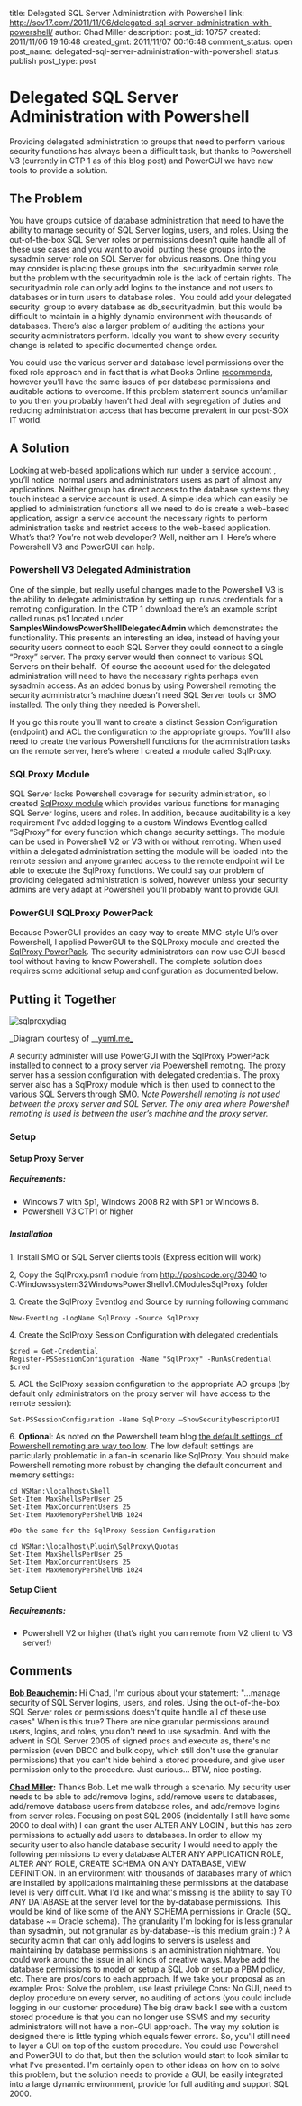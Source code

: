 title: Delegated SQL Server Administration with Powershell
link: http://sev17.com/2011/11/06/delegated-sql-server-administration-with-powershell/
author: Chad Miller
description: 
post_id: 10757
created: 2011/11/06 19:16:48
created_gmt: 2011/11/07 00:16:48
comment_status: open
post_name: delegated-sql-server-administration-with-powershell
status: publish
post_type: post

# Delegated SQL Server Administration with Powershell

Providing delegated administration to groups that need to perform various security functions has always been a difficult task, but thanks to Powershell V3 (currently in CTP 1 as of this blog post) and PowerGUI we have new tools to provide a solution.

## The Problem

You have groups outside of database administration that need to have the ability to manage security of SQL Server logins, users, and roles. Using the out-of-the-box SQL Server roles or permissions doesn’t quite handle all of these use cases and you want to avoid  putting these groups into the sysadmin server role on SQL Server for obvious reasons. One thing you may consider is placing these groups into the  securityadmin server role, but the problem with the securityadmin role is the lack of certain rights. The securityadmin role can only add logins to the instance and not users to databases or in turn users to database roles.  You could add your delegated security  group to every database as db_securityadmin, but this would be difficult to maintain in a highly dynamic environment with thousands of databases. There’s also a larger problem of auditing the actions your security administrators perform. Ideally you want to show every security change is related to specific documented change order. 

You could use the various server and database level permissions over the fixed role approach and in fact that is what Books Online [recommends](http://msdn.microsoft.com/en-us/library/ms175892\(v=SQL.105\).aspx), however you’ll have the same issues of per database permissions and auditable actions to overcome. If this problem statement sounds unfamiliar to you then you probably haven’t had deal with segregation of duties and reducing administration access that has become prevalent in our post-SOX IT world.

## A Solution

Looking at web-based applications which run under a service account , you’ll notice  normal users and administrators users as part of almost any applications. Neither group has direct access to the database systems they touch instead a service account is used. A simple idea which can easily be applied to administration functions all we need to do is create a web-based application, assign a service account the necessary rights to perform administration tasks and restrict access to the web-based application. What’s that? You’re not web developer? Well, neither am I. Here’s where Powershell V3 and PowerGUI can help.

### Powershell V3 Delegated Administration

One of the simple, but really useful changes made to the Powershell V3 is the ability to delegate administration by setting up  runas credentials for a remoting configuration. In the CTP 1 download there’s an example script called runas.ps1 located under **SamplesWindowsPowerShellDelegatedAdmin** which demonstrates the functionality. This presents an interesting an idea, instead of having your security users connect to each SQL Server they could connect to a single “Proxy” server. The proxy server would then connect to various SQL Servers on their behalf.  Of course the account used for the delegated administration will need to have the necessary rights perhaps even sysadmin access. As an added bonus by using Powershell remoting the security administrator’s machine doesn’t need SQL Server tools or SMO installed. The only thing they needed is Powershell.

If you go this route you’ll want to create a distinct Session Configuration (endpoint) and ACL the configuration to the appropriate groups. You’ll l also need to create the various Powershell functions for the administration tasks on the remote server, here’s where I created a module called SqlProxy.

### SQLProxy Module

SQL Server lacks Powershell coverage for security administration, so I created [SqlProxy module](http://poshcode.org/3040) which provides various functions for managing SQL Server logins, users and roles. In addition, because auditability is a key requirement I’ve added logging to a custom Windows Eventlog called “SqlProxy” for every function which change security settings. The module can be used in Powershell V2 or V3 with or without remoting. When used within a delegated administration setting the module will be loaded into the remote session and anyone granted access to the remote endpoint will be able to execute the SqlProxy functions. We could say our problem of providing delegated administration is solved, however unless your security admins are very adapt at Powershell you’ll probably want to provide GUI.

### PowerGUI SQLProxy PowerPack

Because PowerGUI provides an easy way to create MMC-style UI’s over Powershell, I applied PowerGUI to the SQLProxy module and created the [SqlProxy PowerPack](http://www.powergui.org/entry.jspa?externalID=3742&categoryID=54). The security administrators can now use GUI-based tool without having to know Powershell. The complete solution does requires some additional setup and configuration as documented below.

## Putting it Together

![sqlproxydiag](http://images.sev17.com/sqlproxydiag_thumb.png)

_Diagram courtesy of __[yuml.me_](http://yuml.me)

A security administer will use PowerGUI with the SqlProxy PowerPack installed to connect to a proxy server via Poewershell remoting. The proxy server has a session configuration with delegated credentials. The proxy server also has a SqlProxy module which is then used to connect to the various SQL Servers through SMO. _Note Powershell remoting is not used between the proxy server and SQL Server. The only area where Powershell remoting is used is between the user’s machine and the proxy server._

### Setup

#### Setup Proxy Server

##### Requirements:

  * Windows 7 with Sp1, Windows 2008 R2 with SP1 or Windows 8. 
  * Powershell V3 CTP1 or higher 

##### 

##### 

##### 

##### Installation

1\. Install SMO or SQL Server clients tools (Express edition will work) 

2, Copy the SqlProxy.psm1 module from <http://poshcode.org/3040> to C:Windowssystem32WindowsPowerShellv1.0ModulesSqlProxy folder

3\. Create the SqlProxy Eventlog and Source by running following command 
    
    
    New-EventLog -LogName SqlProxy -Source SqlProxy

4\. Create the SqlProxy Session Configuration with delegated credentials
    
    
    $cred = Get-Credential
    Register-PSSessionConfiguration -Name "SqlProxy" -RunAsCredential $cred

5\. ACL the SqlProxy session configuration to the appropriate AD groups (by default only administrators on the proxy server will have access to the remote session):
    
    
    Set-PSSessionConfiguration -Name SqlProxy –ShowSecurityDescriptorUI

6\. **Optional**: As noted on the Powershell team blog [the default settings  of Powershell remoting are way too low](http://blogs.msdn.com/b/powershell/archive/2010/05/03/configuring-wsman-limits.aspx). The low default settings are particularly problematic in a fan-in scenario like SqlProxy. You should make Powershell remoting more robust by changing the default concurrent and memory settings:
    
    
    cd WSMan:\localhost\Shell
    Set-Item MaxShellsPerUser 25
    Set-Item MaxConcurrentUsers 25
    Set-Item MaxMemoryPerShellMB 1024
    
    #Do the same for the SqlProxy Session Configuration
    
    cd WSMan:\localhost\Plugin\SqlProxy\Quotas
    Set-Item MaxShellsPerUser 25
    Set-Item MaxConcurrentUsers 25
    Set-Item MaxMemoryPerShellMB 1024

#### Setup Client

##### Requirements:

  * Powershell V2 or higher (that’s right you can remote from V2 client to V3 server!)

## Comments

**[Bob Beauchemin](#275 "2011-11-09 12:04:11"):** Hi Chad, I'm curious about your statement: "...manage security of SQL Server logins, users, and roles. Using the out-of-the-box SQL Server roles or permissions doesn’t quite handle all of these use cases" When is this true? There are nice granular permissions around users, logins, and roles, you don't need to use sysadmin. And with the advent in SQL Server 2005 of signed procs and execute as, there's no permission (even DBCC and bulk copy, which still don't use the granular permissions) that you can't hide behind a stored procedure, and give user permission only to the procedure. Just curious... BTW, nice posting.

**[Chad Miller](#276 "2011-11-09 13:54:27"):** Thanks Bob. Let me walk through a scenario. My security user needs to be able to add/remove logins, add/remove users to databases, add/remove database users from database roles, and add/remove logins from server roles. Focusing on post SQL 2005 (incidentally I still have some 2000 to deal with) I can grant the user ALTER ANY LOGIN , but this has zero permissions to actually add users to databases. In order to allow my security user to also handle database security I would need to apply the following permissions to every database ALTER ANY APPLICATION ROLE, ALTER ANY ROLE, CREATE SCHEMA ON ANY DATABASE, VIEW DEFINITION. In an environment with thousands of databases many of which are installed by applications maintaining these permissions at the database level is very difficult. What I'd like and what's missing is the ability to say TO ANY DATABASE at the server level for the by-database permissions. This would be kind of like some of the ANY SCHEMA permissions in Oracle (SQL database ~= Oracle schema). The granularity I'm looking for is less granular than sysadmin, but not granular as by-database--is this medium grain :) ? A security admin that can only add logins to servers is useless and maintaining by database permissions is an administration nightmare. You could work around the issue in all kinds of creative ways. Maybe add the database permissions to model or setup a SQL Job or setup a PBM policy, etc. There are pros/cons to each approach. If we take your proposal as an example: Pros: Solve the problem, use least privilege Cons: No GUI, need to deploy procedure on every server, no auditing of actions (you could include logging in our customer procedure) The big draw back I see with a custom stored procedure is that you can no longer use SSMS and my security administrators will not have a non-GUI approach. The way my solution is designed there is little typing which equals fewer errors. So, you'll still need to layer a GUI on top of the custom procedure. You could use Powershell and PowerGUI to do that, but then the solution would start to look similar to what I've presented. I'm certainly open to other ideas on how on to solve this problem, but the solution needs to provide a GUI, be easily integrated into a large dynamic environment, provide for full auditing and support SQL 2000.


